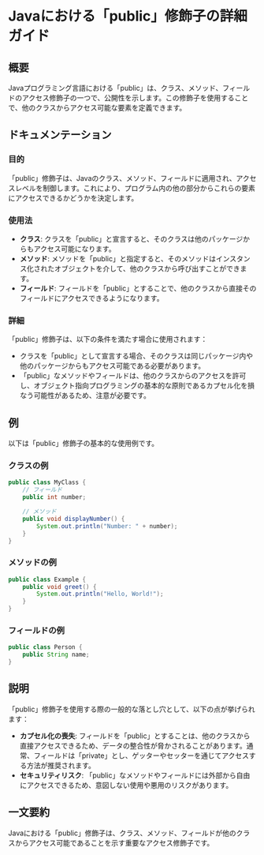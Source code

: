 <!--
Meta Description: # Javaにおける「public」修飾子の詳細ガイド ## 概要 Javaプログラミング言語における「public」は、クラス、メソッド、フィールドのアクセス修飾子の一つで、公開性を示します。この修飾子を使用することで、他のクラスからアクセス可能な要素を定義できます。 ## ドキュメンテーション ...
Meta Keywords: public, メソッド, クラス, 修飾子は, java
-->

# Javaにおける「public」修飾子の詳細ガイド

## 概要
Javaプログラミング言語における「public」は、クラス、メソッド、フィールドのアクセス修飾子の一つで、公開性を示します。この修飾子を使用することで、他のクラスからアクセス可能な要素を定義できます。

## ドキュメンテーション
### 目的
「public」修飾子は、Javaのクラス、メソッド、フィールドに適用され、アクセスレベルを制御します。これにより、プログラム内の他の部分からこれらの要素にアクセスできるかどうかを決定します。

### 使用法
- **クラス**: クラスを「public」と宣言すると、そのクラスは他のパッケージからもアクセス可能になります。
- **メソッド**: メソッドを「public」と指定すると、そのメソッドはインスタンス化されたオブジェクトを介して、他のクラスから呼び出すことができます。
- **フィールド**: フィールドを「public」とすることで、他のクラスから直接そのフィールドにアクセスできるようになります。

### 詳細
「public」修飾子は、以下の条件を満たす場合に使用されます：
- クラスを「public」として宣言する場合、そのクラスは同じパッケージ内や他のパッケージからもアクセス可能である必要があります。
- 「public」なメソッドやフィールドは、他のクラスからのアクセスを許可し、オブジェクト指向プログラミングの基本的な原則であるカプセル化を損なう可能性があるため、注意が必要です。

## 例
以下は「public」修飾子の基本的な使用例です。

### クラスの例
```java
public class MyClass {
    // フィールド
    public int number;

    // メソッド
    public void displayNumber() {
        System.out.println("Number: " + number);
    }
}
```

### メソッドの例
```java
public class Example {
    public void greet() {
        System.out.println("Hello, World!");
    }
}
```

### フィールドの例
```java
public class Person {
    public String name;
}
```

## 説明
「public」修飾子を使用する際の一般的な落とし穴として、以下の点が挙げられます：
- **カプセル化の喪失**: フィールドを「public」とすることは、他のクラスから直接アクセスできるため、データの整合性が脅かされることがあります。通常、フィールドは「private」とし、ゲッターやセッターを通じてアクセスする方法が推奨されます。
- **セキュリティリスク**: 「public」なメソッドやフィールドには外部から自由にアクセスできるため、意図しない使用や悪用のリスクがあります。

## 一文要約
Javaにおける「public」修飾子は、クラス、メソッド、フィールドが他のクラスからアクセス可能であることを示す重要なアクセス修飾子です。